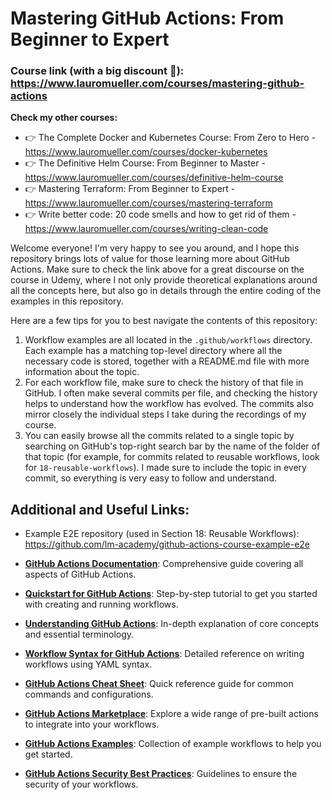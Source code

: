 # Mastering GitHub Actions: From Beginner to Expert

### Course link (with a big discount 🙂): https://www.lauromueller.com/courses/mastering-github-actions

**Check my other courses:** 

- 👉 The Complete Docker and Kubernetes Course: From Zero to Hero - https://www.lauromueller.com/courses/docker-kubernetes
- 👉 The Definitive Helm Course: From Beginner to Master - https://www.lauromueller.com/courses/definitive-helm-course
- 👉 Mastering Terraform: From Beginner to Expert - https://www.lauromueller.com/courses/mastering-terraform
- 👉 Write better code: 20 code smells and how to get rid of them - https://www.lauromueller.com/courses/writing-clean-code

Welcome everyone! I'm very happy to see you around, and I hope this repository brings lots of value for those learning more about GitHub Actions. Make sure to check the link above for a great discourse on the course in Udemy, where I not only provide theoretical explanations around all the concepts here, but also go in details through the entire coding of the examples in this repository.

Here are a few tips for you to best navigate the contents of this repository:
1. Workflow examples are all located in the `.github/workflows` directory. Each example has a matching top-level directory where all the necessary code is stored, together with a README.md file with more information about the topic.
2. For each workflow file, make sure to check the history of that file in GitHub. I often make several commits per file, and checking the history helps to understand how the workflow has evolved. The commits also mirror closely the individual steps I take during the recordings of my course.
3. You can easily browse all the commits related to a single topic by searching on GitHub's top-right search bar by the name of the folder of that topic (for example, for commits related to reusable workflows, look for `18-reusable-workflows`). I made sure to include the topic in every commit, so everything is very easy to follow and understand.

## Additional and Useful Links:

- Example E2E repository (used in Section 18: Reusable Workflows): https://github.com/lm-academy/github-actions-course-example-e2e

- **[GitHub Actions Documentation](https://docs.github.com/en/actions)**: Comprehensive guide covering all aspects of GitHub Actions.
  
- **[Quickstart for GitHub Actions](https://docs.github.com/actions/quickstart)**: Step-by-step tutorial to get you started with creating and running workflows.
  
- **[Understanding GitHub Actions](https://docs.github.com/en/actions/about-github-actions/understanding-github-actions)**: In-depth explanation of core concepts and essential terminology.
  
- **[Workflow Syntax for GitHub Actions](https://docs.github.com/en/actions/writing-workflows/workflow-syntax-for-github-actions)**: Detailed reference on writing workflows using YAML syntax.
  
- **[GitHub Actions Cheat Sheet](https://github.github.io/actions-cheat-sheet/actions-cheat-sheet.html)**: Quick reference guide for common commands and configurations.
  
- **[GitHub Actions Marketplace](https://github.com/marketplace?type=actions)**: Explore a wide range of pre-built actions to integrate into your workflows.
  
- **[GitHub Actions Examples](https://github.com/actions/starter-workflows)**: Collection of example workflows to help you get started.
  
- **[GitHub Actions Security Best Practices](https://docs.github.com/en/actions/security-guides/security-hardening-for-github-actions)**: Guidelines to ensure the security of your workflows.
